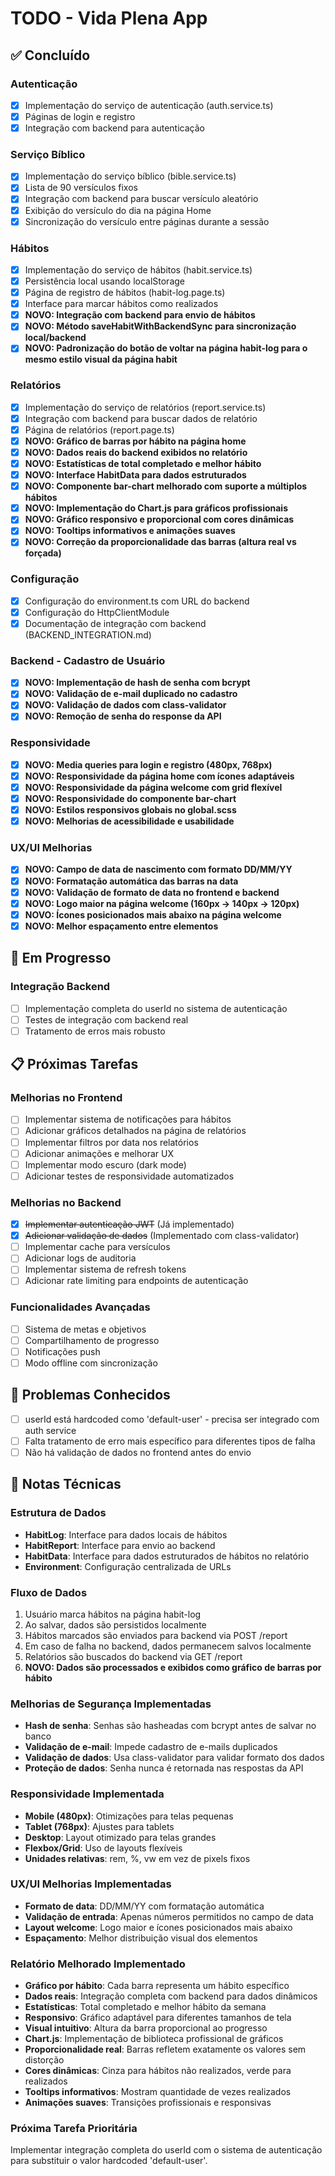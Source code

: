 # TODO - Vida Plena App

## ✅ Concluído

### Autenticação
- [x] Implementação do serviço de autenticação (auth.service.ts)
- [x] Páginas de login e registro
- [x] Integração com backend para autenticação

### Serviço Bíblico
- [x] Implementação do serviço bíblico (bible.service.ts)
- [x] Lista de 90 versículos fixos
- [x] Integração com backend para buscar versículo aleatório
- [x] Exibição do versículo do dia na página Home
- [x] Sincronização do versículo entre páginas durante a sessão

### Hábitos
- [x] Implementação do serviço de hábitos (habit.service.ts)
- [x] Persistência local usando localStorage
- [x] Página de registro de hábitos (habit-log.page.ts)
- [x] Interface para marcar hábitos como realizados
- [x] **NOVO: Integração com backend para envio de hábitos**
- [x] **NOVO: Método saveHabitWithBackendSync para sincronização local/backend**
- [x] **NOVO: Padronização do botão de voltar na página habit-log para o mesmo estilo visual da página habit**

### Relatórios
- [x] Implementação do serviço de relatórios (report.service.ts)
- [x] Integração com backend para buscar dados de relatório
- [x] Página de relatórios (report.page.ts)
- [x] **NOVO: Gráfico de barras por hábito na página home**
- [x] **NOVO: Dados reais do backend exibidos no relatório**
- [x] **NOVO: Estatísticas de total completado e melhor hábito**
- [x] **NOVO: Interface HabitData para dados estruturados**
- [x] **NOVO: Componente bar-chart melhorado com suporte a múltiplos hábitos**
- [x] **NOVO: Implementação do Chart.js para gráficos profissionais**
- [x] **NOVO: Gráfico responsivo e proporcional com cores dinâmicas**
- [x] **NOVO: Tooltips informativos e animações suaves**
- [x] **NOVO: Correção da proporcionalidade das barras (altura real vs forçada)**

### Configuração
- [x] Configuração do environment.ts com URL do backend
- [x] Configuração do HttpClientModule
- [x] Documentação de integração com backend (BACKEND_INTEGRATION.md)

### Backend - Cadastro de Usuário
- [x] **NOVO: Implementação de hash de senha com bcrypt**
- [x] **NOVO: Validação de e-mail duplicado no cadastro**
- [x] **NOVO: Validação de dados com class-validator**
- [x] **NOVO: Remoção de senha do response da API**

### Responsividade
- [x] **NOVO: Media queries para login e registro (480px, 768px)**
- [x] **NOVO: Responsividade da página home com ícones adaptáveis**
- [x] **NOVO: Responsividade da página welcome com grid flexível**
- [x] **NOVO: Responsividade do componente bar-chart**
- [x] **NOVO: Estilos responsivos globais no global.scss**
- [x] **NOVO: Melhorias de acessibilidade e usabilidade**

### UX/UI Melhorias
- [x] **NOVO: Campo de data de nascimento com formato DD/MM/YY**
- [x] **NOVO: Formatação automática das barras na data**
- [x] **NOVO: Validação de formato de data no frontend e backend**
- [x] **NOVO: Logo maior na página welcome (160px → 140px → 120px)**
- [x] **NOVO: Ícones posicionados mais abaixo na página welcome**
- [x] **NOVO: Melhor espaçamento entre elementos**

## 🔄 Em Progresso

### Integração Backend
- [ ] Implementação completa do userId no sistema de autenticação
- [ ] Testes de integração com backend real
- [ ] Tratamento de erros mais robusto

## 📋 Próximas Tarefas

### Melhorias no Frontend
- [ ] Implementar sistema de notificações para hábitos
- [ ] Adicionar gráficos detalhados na página de relatórios
- [ ] Implementar filtros por data nos relatórios
- [ ] Adicionar animações e melhorar UX
- [ ] Implementar modo escuro (dark mode)
- [ ] Adicionar testes de responsividade automatizados

### Melhorias no Backend
- [x] ~~Implementar autenticação JWT~~ (Já implementado)
- [x] ~~Adicionar validação de dados~~ (Implementado com class-validator)
- [ ] Implementar cache para versículos
- [ ] Adicionar logs de auditoria
- [ ] Implementar sistema de refresh tokens
- [ ] Adicionar rate limiting para endpoints de autenticação

### Funcionalidades Avançadas
- [ ] Sistema de metas e objetivos
- [ ] Compartilhamento de progresso
- [ ] Notificações push
- [ ] Modo offline com sincronização

## 🐛 Problemas Conhecidos

- [ ] userId está hardcoded como 'default-user' - precisa ser integrado com auth service
- [ ] Falta tratamento de erro mais específico para diferentes tipos de falha
- [ ] Não há validação de dados no frontend antes do envio

## 📝 Notas Técnicas

### Estrutura de Dados
- **HabitLog**: Interface para dados locais de hábitos
- **HabitReport**: Interface para envio ao backend
- **HabitData**: Interface para dados estruturados de hábitos no relatório
- **Environment**: Configuração centralizada de URLs

### Fluxo de Dados
1. Usuário marca hábitos na página habit-log
2. Ao salvar, dados são persistidos localmente
3. Hábitos marcados são enviados para backend via POST /report
4. Em caso de falha no backend, dados permanecem salvos localmente
5. Relatórios são buscados do backend via GET /report
6. **NOVO: Dados são processados e exibidos como gráfico de barras por hábito**

### Melhorias de Segurança Implementadas
- **Hash de senha**: Senhas são hasheadas com bcrypt antes de salvar no banco
- **Validação de e-mail**: Impede cadastro de e-mails duplicados
- **Validação de dados**: Usa class-validator para validar formato dos dados
- **Proteção de dados**: Senha nunca é retornada nas respostas da API

### Responsividade Implementada
- **Mobile (480px)**: Otimizações para telas pequenas
- **Tablet (768px)**: Ajustes para tablets
- **Desktop**: Layout otimizado para telas grandes
- **Flexbox/Grid**: Uso de layouts flexíveis
- **Unidades relativas**: rem, %, vw em vez de pixels fixos

### UX/UI Melhorias Implementadas
- **Formato de data**: DD/MM/YY com formatação automática
- **Validação de entrada**: Apenas números permitidos no campo de data
- **Layout welcome**: Logo maior e ícones posicionados mais abaixo
- **Espaçamento**: Melhor distribuição visual dos elementos

### Relatório Melhorado Implementado
- **Gráfico por hábito**: Cada barra representa um hábito específico
- **Dados reais**: Integração completa com backend para dados dinâmicos
- **Estatísticas**: Total completado e melhor hábito da semana
- **Responsivo**: Gráfico adaptável para diferentes tamanhos de tela
- **Visual intuitivo**: Altura da barra proporcional ao progresso
- **Chart.js**: Implementação de biblioteca profissional de gráficos
- **Proporcionalidade real**: Barras refletem exatamente os valores sem distorção
- **Cores dinâmicas**: Cinza para hábitos não realizados, verde para realizados
- **Tooltips informativos**: Mostram quantidade de vezes realizados
- **Animações suaves**: Transições profissionais e responsivas

### Próxima Tarefa Prioritária
Implementar integração completa do userId com o sistema de autenticação para substituir o valor hardcoded 'default-user'. 